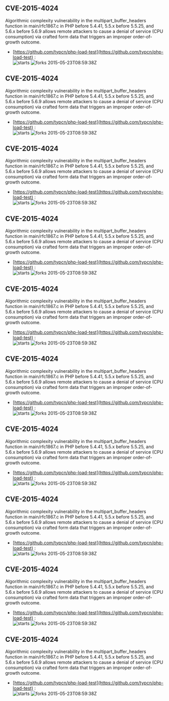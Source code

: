 ## CVE-2015-4024
 Algorithmic complexity vulnerability in the multipart_buffer_headers function in main/rfc1867.c in PHP before 5.4.41, 5.5.x before 5.5.25, and 5.6.x before 5.6.9 allows remote attackers to cause a denial of service (CPU consumption) via crafted form data that triggers an improper order-of-growth outcome.

- [https://github.com/typcn/php-load-test](https://github.com/typcn/php-load-test) :  
![starts](https://img.shields.io/github/stars/typcn/php-load-test.svg) 
![forks](https://img.shields.io/github/forks/typcn/php-load-test.svg) 
2015-05-23T08:59:38Z

## CVE-2015-4024
 Algorithmic complexity vulnerability in the multipart_buffer_headers function in main/rfc1867.c in PHP before 5.4.41, 5.5.x before 5.5.25, and 5.6.x before 5.6.9 allows remote attackers to cause a denial of service (CPU consumption) via crafted form data that triggers an improper order-of-growth outcome.

- [https://github.com/typcn/php-load-test](https://github.com/typcn/php-load-test) :  
![starts](https://img.shields.io/github/stars/typcn/php-load-test.svg) 
![forks](https://img.shields.io/github/forks/typcn/php-load-test.svg) 
2015-05-23T08:59:38Z

## CVE-2015-4024
 Algorithmic complexity vulnerability in the multipart_buffer_headers function in main/rfc1867.c in PHP before 5.4.41, 5.5.x before 5.5.25, and 5.6.x before 5.6.9 allows remote attackers to cause a denial of service (CPU consumption) via crafted form data that triggers an improper order-of-growth outcome.

- [https://github.com/typcn/php-load-test](https://github.com/typcn/php-load-test) :  
![starts](https://img.shields.io/github/stars/typcn/php-load-test.svg) 
![forks](https://img.shields.io/github/forks/typcn/php-load-test.svg) 
2015-05-23T08:59:38Z

## CVE-2015-4024
 Algorithmic complexity vulnerability in the multipart_buffer_headers function in main/rfc1867.c in PHP before 5.4.41, 5.5.x before 5.5.25, and 5.6.x before 5.6.9 allows remote attackers to cause a denial of service (CPU consumption) via crafted form data that triggers an improper order-of-growth outcome.

- [https://github.com/typcn/php-load-test](https://github.com/typcn/php-load-test) :  
![starts](https://img.shields.io/github/stars/typcn/php-load-test.svg) 
![forks](https://img.shields.io/github/forks/typcn/php-load-test.svg) 
2015-05-23T08:59:38Z

## CVE-2015-4024
 Algorithmic complexity vulnerability in the multipart_buffer_headers function in main/rfc1867.c in PHP before 5.4.41, 5.5.x before 5.5.25, and 5.6.x before 5.6.9 allows remote attackers to cause a denial of service (CPU consumption) via crafted form data that triggers an improper order-of-growth outcome.

- [https://github.com/typcn/php-load-test](https://github.com/typcn/php-load-test) :  
![starts](https://img.shields.io/github/stars/typcn/php-load-test.svg) 
![forks](https://img.shields.io/github/forks/typcn/php-load-test.svg) 
2015-05-23T08:59:38Z

## CVE-2015-4024
 Algorithmic complexity vulnerability in the multipart_buffer_headers function in main/rfc1867.c in PHP before 5.4.41, 5.5.x before 5.5.25, and 5.6.x before 5.6.9 allows remote attackers to cause a denial of service (CPU consumption) via crafted form data that triggers an improper order-of-growth outcome.

- [https://github.com/typcn/php-load-test](https://github.com/typcn/php-load-test) :  
![starts](https://img.shields.io/github/stars/typcn/php-load-test.svg) 
![forks](https://img.shields.io/github/forks/typcn/php-load-test.svg) 
2015-05-23T08:59:38Z

## CVE-2015-4024
 Algorithmic complexity vulnerability in the multipart_buffer_headers function in main/rfc1867.c in PHP before 5.4.41, 5.5.x before 5.5.25, and 5.6.x before 5.6.9 allows remote attackers to cause a denial of service (CPU consumption) via crafted form data that triggers an improper order-of-growth outcome.

- [https://github.com/typcn/php-load-test](https://github.com/typcn/php-load-test) :  
![starts](https://img.shields.io/github/stars/typcn/php-load-test.svg) 
![forks](https://img.shields.io/github/forks/typcn/php-load-test.svg) 
2015-05-23T08:59:38Z

## CVE-2015-4024
 Algorithmic complexity vulnerability in the multipart_buffer_headers function in main/rfc1867.c in PHP before 5.4.41, 5.5.x before 5.5.25, and 5.6.x before 5.6.9 allows remote attackers to cause a denial of service (CPU consumption) via crafted form data that triggers an improper order-of-growth outcome.

- [https://github.com/typcn/php-load-test](https://github.com/typcn/php-load-test) :  
![starts](https://img.shields.io/github/stars/typcn/php-load-test.svg) 
![forks](https://img.shields.io/github/forks/typcn/php-load-test.svg) 
2015-05-23T08:59:38Z

## CVE-2015-4024
 Algorithmic complexity vulnerability in the multipart_buffer_headers function in main/rfc1867.c in PHP before 5.4.41, 5.5.x before 5.5.25, and 5.6.x before 5.6.9 allows remote attackers to cause a denial of service (CPU consumption) via crafted form data that triggers an improper order-of-growth outcome.

- [https://github.com/typcn/php-load-test](https://github.com/typcn/php-load-test) :  
![starts](https://img.shields.io/github/stars/typcn/php-load-test.svg) 
![forks](https://img.shields.io/github/forks/typcn/php-load-test.svg) 
2015-05-23T08:59:38Z

## CVE-2015-4024
 Algorithmic complexity vulnerability in the multipart_buffer_headers function in main/rfc1867.c in PHP before 5.4.41, 5.5.x before 5.5.25, and 5.6.x before 5.6.9 allows remote attackers to cause a denial of service (CPU consumption) via crafted form data that triggers an improper order-of-growth outcome.

- [https://github.com/typcn/php-load-test](https://github.com/typcn/php-load-test) :  
![starts](https://img.shields.io/github/stars/typcn/php-load-test.svg) 
![forks](https://img.shields.io/github/forks/typcn/php-load-test.svg) 
2015-05-23T08:59:38Z

